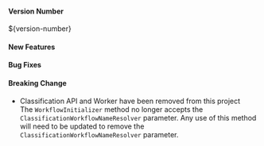 #### Version Number
${version-number}

#### New Features

#### Bug Fixes

#### Breaking Change
- Classification API and Worker have been removed from this project  
   The `WorkflowInitializer` method no longer accepts the `ClassificationWorkflowNameResolver` parameter. Any use of this method will need to be updated to remove the `ClassificationWorkflowNameResolver` parameter.
